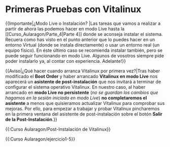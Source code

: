 # Primeras Pruebas con Vitalinux


{{Importante|¿Modo Live o Instalación?
|Las tareas que vamos a realizar a partir de ahora las podemos hacer en modo Live hasta la [[Curso_Aularagon/Parte_4|Parte 4]] donde se aconseja instalar el sistema. Recuera como has visto en el punto anterior que lo puedes hacer en un entorno Virtual (donde se instala directamente) o usar un entorno real (un equipo físico). En éste último caso se recomienda instalar también, pero se puede seguir funcionando en modo Live.  Algunos de vosotros siempre pide poder instalarlo ya, al contar con experiencia. Adelante!}}

{{Aviso|¿Qué hacer cuando arranca Vitalinux por primera vez?|Tras haber modificado el **Boot Order** y haber arrancado **Vitalinux en modo Live** nos aparecerá un **asistente de post-instalación** que nos invitará a terminar de configurar el sistema operativo Vitalinux.  En nuestro caso, al haber arrancado en **modo Live no persistente** (_no se guardan los cambios que hagamos en la sesión iniciada en modo Live_) **no completaremos el asistente** a menos que quisieramos actualizar Vitalinux para comprobar sus mejoras.  Por ello, para empezar a trabajar y probar Vitalinux pincharemos en la primera ventana del asistente de post-instalación sobre el botón **Salir de la Post-Instalación**.}}

{{:Curso Aularagon/Post-Instalación de Vitalinux}}


{{:Curso Aularagon/ejercicio1-5}}

